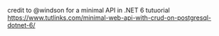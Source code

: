 credit to @windson for a minimal API in .NET 6 tutuorial
https://www.tutlinks.com/minimal-web-api-with-crud-on-postgresql-dotnet-6/
